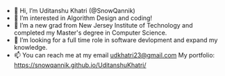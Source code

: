 - 👋 Hi, I’m Uditanshu Khatri (@SnowQannik)
- 👀 I’m interested in Algorithm Design and coding!
- 🌱 I’m a new grad from New Jersey Institute of Technology and completed my Master's degree in Computer Science.
- 💞️ I’m looking for a full time role in software devlopment and expand my knowledge.
- 📫 You can reach me at my email udkhatri23@gmail.com
My portfolio: https://snowqannik.github.io/UditanshuKhatri/
<!---
SnowQannik/SnowQannik is a ✨ special ✨ repository because its `README.md` (this file) appears on your GitHub profile.
You can click the Preview link to take a look at your changes.
--->
